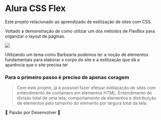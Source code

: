 # Alura CSS Flex
<p>Este projeto relacionado ao aprendizado de estilização de sites com CSS.</p>
<p>Voltado a demonstração de como utilizar um dos métodos de FlexBox para organizar o layout de páginas.</p>

<img src="https://i.imgur.com/tsv5FUI.png">

<p>Utilizando um tema como Barbearia podemos ter a noção de elementos fundamentais 
para elaborar o corpo do site e a estilização que dá a aparência que o site precisa ter</p>

### Para o primeiro passo é preciso de apenas coragem

> Com este projeto, já é possível fazer efetuar estilazação de sites com entendimento de containers em elementos HTML. 
Entendimento de divisão total de uma tela, comportamento de elementos e distribuição de elementos pelo tamanho do elemento por largura total da tela.

:heartbeat: Paixão por Desenvolver :heartbeat:
